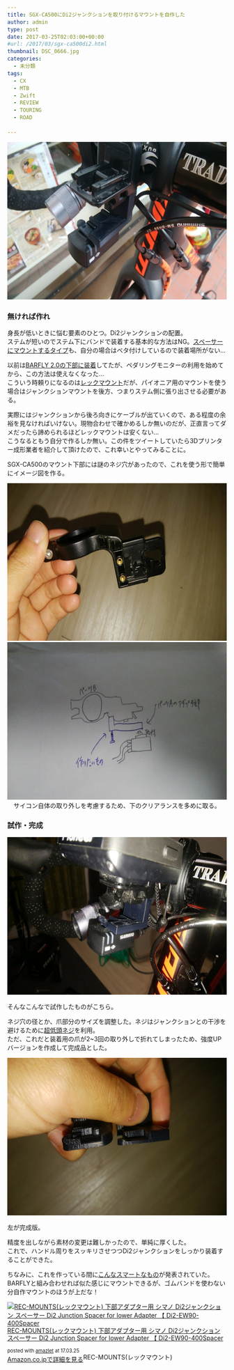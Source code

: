 ```yaml
---
title: SGX-CA500にDi2ジャンクションを取り付けるマウントを自作した
author: admin
type: post
date: 2017-03-25T02:03:00+00:00
#url: /2017/03/sgx-ca500di2.html
thumbnail: DSC_0666.jpg
categories:
  - 未分類
tags:
  - CX
  - MTB
  - Zwift
  - REVIEW
  - TOURING
  - ROAD

---
```

<div class="separator" style="clear: both; text-align: center;">
</div>

<div class="separator" style="clear: both; text-align: center;">
  <img border="0" height="362" src="./DSC_0666.jpg" width="640" />
</div>



### 無ければ作れ

身長が低いときに悩む要素のひとつ。Di2ジャンクションの配置。  
ステムが短いのでステム下にバンドで装着する基本的な方法はNG。<a href="http://amzn.to/2o3eCzL" target="_blank">スペーサーにマウントするタイプ</a>も、自分の場合はベタ付けしているので装着場所がない…

以前は<a href="/2013/11/bar-fly20.html" target="_blank">BARFLY 2.0の下部に装着</a>してたが、ペダリングモニターの利用を始めてから、この方法は使えなくなった…  
こういう時頼りになるのは<a href="http://amzn.to/2ogb3pi" target="_blank">レックマウント</a>だが、パイオニア用のマウントを使う場合はジャンクションマウントを後方、つまりステム側に張り出させる必要がある。


実際にはジャンクションから後ろ向きにケーブルが出ていくので、ある程度の余裕を見なければいけない。現物合わせで確かめるしか無いのだが、正直言ってダメだったら諦められるほどレックマウントは安くない…  
こうなるともう自分で作るしか無い。この件をツイートしていたら3Dプリンター成形業者を紹介して頂けたので、これ幸いとやってみることに。

SGX-CA500のマウント下部には謎のネジ穴があったので、これを使う形で簡単にイメージ図を作る。

<div class="separator" style="clear: both; text-align: center;">
  <img border="0" height="362" src="./DSC_0533.jpg" width="640" />
</div>



<div class="separator" style="clear: both; text-align: center;">
  <img border="0" height="362" src="./DSC_0531.jpg" width="640" />
</div>



<div class="separator" style="clear: both; text-align: center;">
  サイコン自体の取り外しを考慮するため、下のクリアランスを多めに取る。
</div>

### 試作・完成

<div class="separator" style="clear: both; text-align: center;">
  <img border="0" height="362" src="./DSC_0650.jpg" width="640" />
</div>

そんなこんなで試作したものがこちら。

ネジ穴の径とか、爪部分のサイズを調整した。ネジはジャンクションとの干渉を避けるために<a href="http://amzn.to/2nmMU2A" target="_blank">超低頭ネジ</a>を利用。  
ただ、これだと装着用の爪が2~3回の取り外しで折れてしまったため、強度UPバージョンを作成して完成品とした。

<div class="separator" style="clear: both; text-align: center;">
  <img border="0" height="362" src="./DSC_0852.jpg" width="640" />
</div>

左が完成版。


精度を出しながら素材の変更は難しかったので、単純に厚くした。  
これで、ハンドル周りをスッキリさせつつDi2ジャンクションをしっかり装着することができた。


ちなみに、これを作っている間に<a href="https://speedfil.com/accessories/pioneer-adapter-kit#1456026403398-87c3bace-faa6" target="_blank">こんなスマートなもの</a>が発表されていた。  
BARFLYと組み合わせれば似た感じにマウントできるが、ゴムバンドを使わない分自作マウントのほうが上だな！

<div class="amazlet-box" style="margin-bottom:0px;">
  <div class="amazlet-image" style="float:left;margin:0px 12px 1px 0px;">
    <a href="http://www.amazon.co.jp/exec/obidos/ASIN/B01B0D7FBC/gensobunya-22/ref=nosim/" name="amazletlink" target="_blank"><img src="https://images-fe.ssl-images-amazon.com/images/I/31QlI0JP8qL._SL160_.jpg" alt="REC-MOUNTS(レックマウント) 下部アダプター用 シマノ Di2ジャンクション スペーサー Di2 Junction Spacer for lower Adapter 【 Di2-EW90-400Spacer" style="border: none;" /></a>
  </div>

  <div class="amazlet-info" style="line-height:120%; margin-bottom: 10px">
    <div class="amazlet-name" style="margin-bottom:10px;line-height:120%">
<a href="http://www.amazon.co.jp/exec/obidos/ASIN/B01B0D7FBC/gensobunya-22/ref=nosim/" name="amazletlink" target="_blank">REC-MOUNTS(レックマウント) 下部アダプター用 シマノ Di2ジャンクション スペーサー Di2 Junction Spacer for lower Adapter 【 Di2-EW90-400Spacer</a></p>

<div class="amazlet-powered-date" style="font-size:80%;margin-top:5px;line-height:120%">
  posted with <a href="http://www.amazlet.com/" title="amazlet" target="_blank">amazlet</a> at 17.03.25
</div>


<div class="amazlet-detail">
REC-MOUNTS(レックマウント)


<div class="amazlet-sub-info" style="float: left;">
<div class="amazlet-link" style="margin-top: 5px">
  <a href="http://www.amazon.co.jp/exec/obidos/ASIN/B01B0D7FBC/gensobunya-22/ref=nosim/" name="amazletlink" target="_blank">Amazon.co.jpで詳細を見る</a>
</div>

  </div>

  <div class="amazlet-footer" style="clear: left">
  </div>
</div>